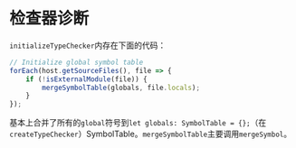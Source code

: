 # 检查器诊断

`initializeTypeChecker`内存在下面的代码：
```ts
// Initialize global symbol table
forEach(host.getSourceFiles(), file => {
    if (!isExternalModule(file)) {
        mergeSymbolTable(globals, file.locals);
    }
});
```

基本上合并了所有的`global`符号到`let globals: SymbolTable = {};`（在`createTypeChecker`）SymbolTable。`mergeSymbolTable`主要调用`mergeSymbol`。